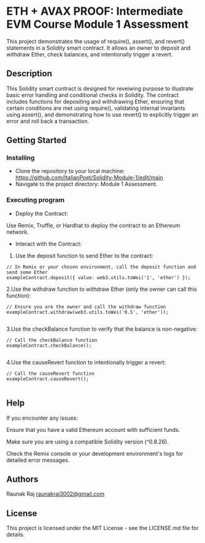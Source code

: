 # ETH + AVAX PROOF: Intermediate EVM Course Module 1 Assessment

This project demonstrates the usage of require(), assert(), and revert() statements in a Solidity smart contract. It allows an owner to deposit and withdraw Ether, check balances, and intentionally trigger a revert.

## Description

This Solidity smart contract is designed for reveiwing purpose to illustrate basic error handling and conditional checks in Solidity. The contract includes functions for depositing and withdrawing Ether, ensuring that certain conditions are met using require(), validating internal invariants using assert(), and demonstrating how to use revert() to explicitly trigger an error and roll back a transaction.

## Getting Started

### Installing

* Clone the repository to your local machine: https://github.com/ItalianPoet/Solidity-Module-1/edit/main
* Navigate to the project directory: Module 1 Assessment.

### Executing program

* Deploy the Contract:

Use Remix, Truffle, or Hardhat to deploy the contract to an Ethereum network.

* Interact with the Contract:

1. Use the deposit function to send Ether to the contract:
```
// In Remix or your chosen environment, call the deposit function and send some Ether
exampleContract.deposit({ value: web3.utils.toWei('1', 'ether') });

```
2.Use the withdraw function to withdraw Ether (only the owner can call this function):
```
// Ensure you are the owner and call the withdraw function
exampleContract.withdraw(web3.utils.toWei('0.5', 'ether'));


```
3.Use the checkBalance function to verify that the balance is non-negative:
```
// Call the checkBalance function
exampleContract.checkBalance();


```
4.Use the causeRevert function to intentionally trigger a revert:
```
// Call the causeRevert function
exampleContract.causeRevert();


```


## Help

If you encounter any issues:

Ensure that you have a valid Ethereum account with sufficient funds.

Make sure you are using a compatible Solidity version (^0.8.26).

Check the Remix console or your development environment's logs for detailed error messages.

## Authors

Raunak Raj 
raunakraj3002@gmail.com

## License

This project is licensed under the MIT License - see the LICENSE.md file for details.
